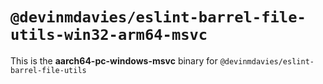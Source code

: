 # `@devinmdavies/eslint-barrel-file-utils-win32-arm64-msvc`

This is the **aarch64-pc-windows-msvc** binary for `@devinmdavies/eslint-barrel-file-utils`
